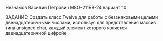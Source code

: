 Незнамов Василий Петрович М8О-211БВ-24 вариант 10

ЗАДАНИЕ: Создать класс Twelve для работы с беззнаковыми целыми двенадцатеричными числами, используя для представления массив типа unsigned char, каждый элемент которого является двенадцатеричной цифройе